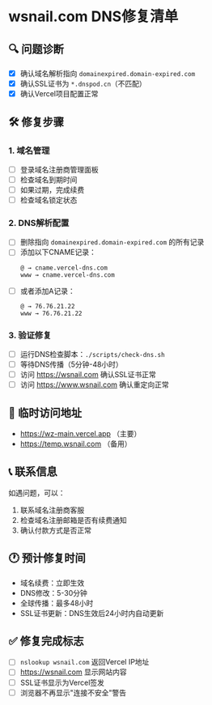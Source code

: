 # wsnail.com DNS修复清单

## 🔍 问题诊断
- [x] 确认域名解析指向 `domainexpired.domain-expired.com`
- [x] 确认SSL证书为 `*.dnspod.cn`（不匹配）
- [x] 确认Vercel项目配置正常

## 🛠 修复步骤

### 1. 域名管理
- [ ] 登录域名注册商管理面板
- [ ] 检查域名到期时间
- [ ] 如果过期，完成续费
- [ ] 检查域名锁定状态

### 2. DNS解析配置
- [ ] 删除指向 `domainexpired.domain-expired.com` 的所有记录
- [ ] 添加以下CNAME记录：
  ```
  @ → cname.vercel-dns.com
  www → cname.vercel-dns.com
  ```
- [ ] 或者添加A记录：
  ```
  @ → 76.76.21.22
  www → 76.76.21.22
  ```

### 3. 验证修复
- [ ] 运行DNS检查脚本：`./scripts/check-dns.sh`
- [ ] 等待DNS传播（5分钟-48小时）
- [ ] 访问 https://wsnail.com 确认SSL证书正常
- [ ] 访问 https://www.wsnail.com 确认重定向正常

## 🚀 临时访问地址
- https://wz-main.vercel.app （主要）
- https://temp.wsnail.com （备用）

## 📞 联系信息
如遇问题，可以：
1. 联系域名注册商客服
2. 检查域名注册邮箱是否有续费通知
3. 确认付款方式是否正常

## 🕐 预计修复时间
- 域名续费：立即生效
- DNS修改：5-30分钟
- 全球传播：最多48小时
- SSL证书更新：DNS生效后24小时内自动更新

## ✅ 修复完成标志
- [ ] `nslookup wsnail.com` 返回Vercel IP地址
- [ ] https://wsnail.com 显示网站内容
- [ ] SSL证书显示为Vercel签发
- [ ] 浏览器不再显示"连接不安全"警告